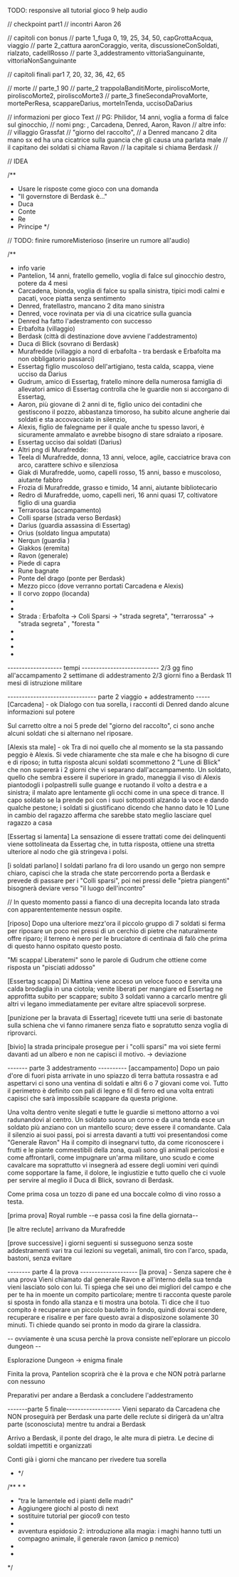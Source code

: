 TODO:
responsive all
tutorial
gioco 9
help
audio



// checkpoint part1 
// incontri Aaron 26

// capitoli con bonus 
// parte 1_fuga 0, 19, 25, 34, 50, capGrottaAcqua, viaggio
// parte 2_cattura aaronCoraggio, verita, discussioneConSoldati, rialzato, cadeIlRosso
// parte 3_addestramento  vittoriaSanguinante, vittoriaNonSanguinante

// capitoli finali par1 7, 20, 32, 36, 42, 65

// morte 
// parte_1 90
// parte_2 trappolaBanditiMorte, piroliscoMorte, piroliscoMorte2, piroliscoMorte3
// parte_3 fineSecondaProvaMorte, mortePerResa, scappareDarius, morteInTenda, uccisoDaDarius

// informazioni per gioco Text
// PG: Philidor, 14 anni, voglia a forma di falce sul ginocchio, 
// nomi png: , Carcadena, Denred, Aaron, Ravon
// altre info: 
// villaggio Grassfat
//  "giorno del raccolto", 
//  a Denred mancano 2 dita mano sx ed ha una cicatrice sulla guancia che gli causa una parlata male
// il capitano dei soldati si chiama Ravon
// la capitale si chiama Berdask
//


// IDEA

/**
 *  Usare le risposte come gioco con una domanda
 * "Il governstore di Berdask è..."
 * Duca
 * Conte
 * Re
 * Principe
 */


// TODO: finire rumoreMisterioso (inserire un rumore all'audio)

/** 
 * info varie
 * Pantelion, 14 anni, fratello gemello, voglia di falce sul ginocchio destro, potere da 4 mesi
 * Carcadena, bionda, voglia di falce su spalla sinistra, tipici modi calmi e pacati, voce piatta senza sentimento
 * Denred, fratellastro, mancano 2 dita mano sinistra
 * Denred, voce rovinata per via di una cicatrice sulla guancia
 * Denred ha fatto l'adestramento con successo
 * Erbafolta (villaggio)
 * Berdask (città di destinazione dove avviene l'addestramento)
 * Duca di Blick (sovrano di Berdask)
 * Murafredde (villaggio a nord di erbafolta - tra berdask e Erbafolta ma non obbligatorio passarci)
 * Essertag figlio muscoloso dell'artigiano, testa calda, scappa, viene ucciso da Darius
 * Gudrum, amico di Essertag, fratello minore della numerosa famiglia di allevatori amico di Essertag controlla che le guardie non si accorgano di Essertag,
 * Aaron, 
      più giovane di 2 anni di te, 
      figlio unico dei contadini che gestiscono il pozzo, 
      abbastanza timoroso, ha subito alcune angherie dai soldati e sta accovacciato in silenzio,
 * Alexis, figlio de falegname per il quale anche tu spesso lavori, è sicuramente ammalato e avrebbe bisogno di stare sdraiato a riposare.
 * Essertag ucciso dai soldati (Darius)
 * Altri png di Murafredde: 
 * Teela di Murafredde, donna, 13 anni, veloce, agile, cacciatrice brava con arco, carattere schivo e silenziosa
 * Giak di Murafredde, uomo, capelli rosso, 15 anni, basso e muscoloso, aiutante fabbro
 * Frozia di Murafredde, grasso e timido, 14 anni, aiutante bibliotecario
 * Redro di Murafredde, uomo, capelli neri, 16 anni quasi 17, coltivatore figlio di una guardia
 * Terrarossa (accampamento)
 * Colli sparse (strada verso Berdask)
 * Darius (guardia assassina di Essertag)
 * Orius (soldato lingua amputata)
 * Nerqun (guardia )
 * Giakkos (eremita)
 * Ravon (generale)
 * Piede di capra
 * Rune bagnate
 * Ponte del drago (ponte per Berdask)
 * Mezzo picco (dove verranno portati Carcadena e Alexis)
 * Il corvo zoppo (locanda)
 * 
 * 
 * Strada : Erbafolta -> Coli Sparsi -> "strada segreta", "terrarossa" -> "strada segreta" , "foresta "
 * 
 * 
 * 
 * 
  ------------------- tempi ---------------------------
  2/3 gg fino all'accampamento
  2 settimane di addestramento
  2/3 giorni fino a Berdask
  11 mesi di istruzione militare


  ------------------------------- parte 2 viaggio + addestramento -----
  [Carcadena] - ok
  Dialogo con tua sorella, i racconti di Denred dando alcune informazioni sul potere

  Sul carretto oltre a noi 5 prede del "giorno del raccolto", ci sono anche alcuni soldati che si alternano nel riposare.

  [Alexis sta male] - ok
  Tra di noi quello che al momento se la sta passando peggio è Alexis. 
  Si vede chiaramente che sta male e che ha bisogno di cure e di riposo; 
  in tutta risposta alcuni soldati scommettono 2 "Lune di Blick" che non supererà i 2 giorni che vi separano dall'accampamento.
  Un soldato, quello che sembra essere il superiore in grado, maneggia il viso di Alexis piantodogli i polpastrelli sulle guange e ruotando il volto a destra e a sinistra; 
  il malato apre lentamente gli occhi come in una spece di trance. 
  Il capo soldato se la prende poi con i suoi sottoposti alzando la voce e dando qualche pestone; 
  i soldati si giustificano dicendo che hanno dato le 10 Lune in cambio del ragazzo
  afferma che sarebbe stato meglio lasciare quel ragazzo a casa

  [Essertag si lamenta]
  La sensazione di essere trattati come dei delinquenti viene sottolineata da Essertag che, in tutta risposta, ottiene una stretta ulteriore al nodo che già stringeva i polsi.
  
  [i soldati parlano]
  I soldati parlano fra di loro usando un gergo non sempre chiaro, 
  capisci che la strada che state percorrendo porta a Berdask e prevede di passare per i "Colli sparsi", 
  poi nei pressi delle "pietra piangenti" bisognerà deviare verso "il luogo dell'incontro"

  // In questo momento passi a fianco di una decrepita locanda lato strada con apparententemente nessun ospite.

  [riposo]
  Dopo una ulteriore mezz'ora il piccolo gruppo di 7 soldati si ferma per riposare un poco nei pressi di un cerchio di pietre che naturalmente offre riparo; 
  il terreno è nero per le bruciatore di centinaia di falò che prima di questo hanno ospitato questo posto.
  
  "Mi scappa! Liberatemi" sono le parole di Gudrum che ottiene come risposta un "pisciati addosso"

  [Essertag scappa]
  Di Mattina viene acceso un veloce fuoco e servita una calda brodaglia in una ciotola; venite liberati per mangiare ed Essertag ne approfitta subito per scappare; 
  subito 3 soldati vanno a carcarlo mentre gli altri vi legano immediatamente per evitare altre spiacevoli sorprese.

  [punizione per la bravata di Essertag]
  ricevete tutti una serie di bastonate sulla schiena che vi fanno rimanere senza fiato e sopratutto senza voglia di riprovarci.

  [bivio]
  la strada principale prosegue per i "colli sparsi" ma voi siete fermi davanti ad un albero e non ne capisci il motivo.
  -> deviazione

  ------- parte 3 addestramento ----------
  [accampamento]
  Dopo un paio d'ore di fuori pista arrivate in uno spiazzo di terra battuta rossastra e ad aspettarvi ci sono una ventina di soldati e altri 6 o 7 giovani come voi.
  Tutto il perimetro è definito con pali di legno e fil di ferro ed una volta entrati capisci che sarà impossibile scappare da questa prigione.

  Una volta dentro venite slegati e tutte le guardie si mettono attorno a voi radunandovi al centro.
  Un soldato suona un corno e da una tenda esce un soldato più anziano con un mantello scuro; deve essere il comandante.
  Cala il silenzio ai suoi passi, poi si arresta davanti a tutti voi presentandosi come "Generale Ravon"
  Ha il compito di insegnarvi tutto, da come riconoscere i frutti e le piante commestibili della zona, quali sono gli animali pericolosi e come affrontarli,
  come impugnare un'arma militare, uno scudo e come cavalcare ma soprattutto vi insegnerà ad essere degli uomini veri quindi 
  come sopportare la fame, il dolore, le ingiustizie e tutto quello che ci vuole per servire al meglio il Duca di Blick, sovrano di Berdask.

  Come prima cosa un tozzo di pane ed una boccale colmo di vino rosso a testa.

  [prima prova]
  Royal rumble
  --e passa così la fine della giornata--

  [le altre reclute]
  arrivano da Murafredde

  [prove successive] 
  i giorni seguenti si susseguono senza soste addestramenti vari tra cui lezioni su vegetali, animali, tiro con l'arco, spada, bastoni,
  senza evitare 

  -------- parte 4 la prova --------------------
  [la prova] - Senza sapere che è una prova
  Vieni chiamato dal generale Ravon e all'interno della sua tenda vieni lasciato solo con lui.
  Ti spiega che sei uno dei migliori del campo e che per te ha in moente un compito particolare; 
  mentre ti racconta queste parole si sposta in fondo alla stanza e ti mostra una botola.
  Ti dice che il tuo compito è recuperare un piccolo bauletto in fondo, quindi dovrai scendere, recuperare e risalire 
  e per fare questo avrai a disposizone solamente 30 minuti.
  Ti chiede quando sei pronto in modo da girare la classidra.

  -- ovviamente è una scusa perchè la prova consiste nell'eplorare un piccolo dungeon --

  Esplorazione Dungeon -> enigma finale

  Finita la prova, Pantelion scoprirà che è la prova e che NON potrà parlarne con nessuno

  Preparativi per andare a Berdask a concludere l'addestramento

  -------parte 5 finale-------------------
  Vieni separato da Carcadena che NON proseguirà per Berdask
  una parte delle reclute si dirigerà da un'altra parte (sconosciuta) mentre tu andrai a Berdask

  Arrivo a Berdask, il ponte del drago, le alte mura di pietra. Le decine di soldati impettiti e organizzati

  Conti già i giorni che mancano per rivedere tua sorella

 * */





/**
 * 
 * 
 * "tra le lamentele ed i pianti delle madri"
 * Aggiungere giochi al posto di next
 * sostituire tutorial per gioco9 con testo
 * 
 * avventura espidosio 2: introduzione alla magia: i maghi hanno tutti un compagno animale, il generale ravon (amico p nemico)
 * 
 * 
 */